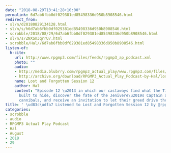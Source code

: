 ```yaml
---
date: "2018-08-29T13:41:28+10:00"
permalink: 6d7ab6fbb0df029381ed85498336d950b8908546.html
redirect_from:
- sl/n/d20180829134128.html
- sl/n/s/h6d7ab6fbb0df029381ed85498336d950b8908546.html
- scrobble/2018/08/29/6d7ab6fbb0df029381ed85498336d950b8908546.html
- sl/n/s/ZNXSm3qrrU7.html
- scrobble/Hal//6d7ab6fbb0df029381ed85498336d950b8908546.html
listen-of:
  h-cite:
    url: http://www.rpgmp3.com/files/feeds/rpgmp3_ap_podcast.xml
    photo: ""
    audio:
    - http://media.blubrry.com/rpgmp3_actual_play/www.rpgmp3.com/files/game_recordings/Sugar_Fuelled_Gamers/lost_and_forgotten_session_12.mp3
    - http://archive.org/download/RPGMP3_Actual_Play_Podcast-by-Hal/lost_and_forgotten_session_12.mp3
    name: Lost and Forgotten Session 12
    author: Hal
    content: "Episode 12 \u2013 in which our castaways find what the Tide Stones are
      built to hide, discover the fate of the Jenivere\u2019s Captain and the remaining
      cannibals, and receive an invitation to let their greed drive them onwards."
title: ' \ud83c\udfa7 Listened to Lost and Forgotten Session 12 by @rpgmp3 From #RPGMP3ActualPlayPodcast'
categories:
- scrobble
- audio
- RPGMP3 Actual Play Podcast
- Hal
- August
- 2018
- 29
---
```


